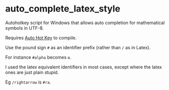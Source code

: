 # auto_complete_latex_style
Autohotkey script for Windows that allows auto completion for mathematical symbols in UTF-8.

Requires [Auto Hot Key](https://www.autohotkey.com) to compile.

Use the pound sign `#` as an  identifier prefix (rather than `/` as in Latex).

For instance
`#alpha` becomes `α`.

I used the latex equivalent identifiers in most cases, except where the latex ones are just plain stupid.

Eg `/rightarrow`  is `#ra`.

